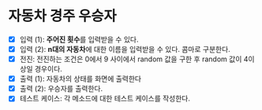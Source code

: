 # 자동차 경주 우승자

- [x] 입력 (1): **주어진 횟수**를 입력받을 수 있다.
- [x] 입력 (2): **n대의 자동차**에 대한 이름을 입력받을 수 있다. 콤마로 구분한다. 
- [x] 전진: 전진하는 조건은 0에서 9 사이에서 random 값을 구한 후 random 값이 4이상일 경우이다.
- [x] 출력 (1): 자동차의 상태를 화면에 출력한다
- [x] 출력 (2): 우승자를 출력한다.
- [x] 테스트 케이스: 각 메소드에 대한 테스트 케이스를 작성한다.
